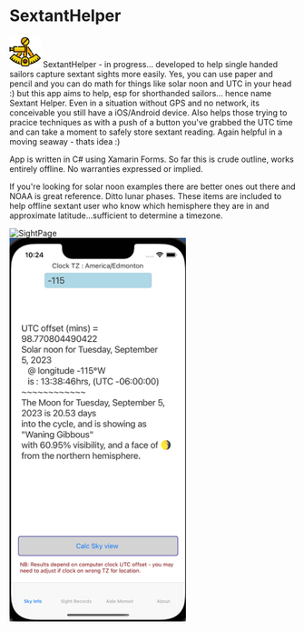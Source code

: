# SextantHelper
<img width="55" height="55" alt="SightPage" src="https://github.com/jimbowyer/SextantHelper/blob/master/sextant-logo.png"/>
SextantHelper - in progress... developed to help single handed sailors capture sextant sights more easily. Yes, you can use paper and pencil and you can do math for things like solar noon and UTC in your head :) but this app aims to help, esp for shorthanded sailors... hence name Sextant Helper. Even in a situation without GPS and no network, its conceivable you still have a iOS/Android device. Also helps those trying to pracice techniques as with a push of a button you've grabbed the UTC time and can take a moment to safely store sextant reading. Again helpful in a moving seaway - thats idea :)

App is written in C# using Xamarin Forms. So far this is crude outline, works entirely offline. No warranties expressed or implied.

If you're looking for solar noon examples there are better ones out there and NOAA is great reference. Ditto lunar phases. These items are included to help offline sextant user who know which hemisphere they are in and approximate latitude...sufficient to determine a timezone.

<img width="311" alt="SightPage" src="https://user-images.githubusercontent.com/13039619/166329375-86d2e62d-6f05-4870-9bfe-fdec47eac483.png"/>
<br/>
<img width="311" alt="SightPage" src="https://github.com/jimbowyer/SextantHelper/blob/master/SkyCalcs_GH.png"/>
